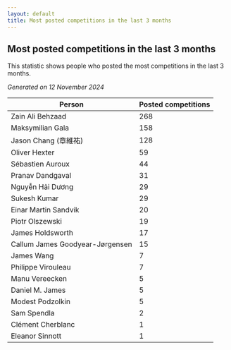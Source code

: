 ```yaml
---
layout: default
title: Most posted competitions in the last 3 months
---
```

## Most posted competitions in the last 3 months
This statistic shows people who posted the most competitions in the last 3 months.

*Generated on 12 November 2024*

| Person | Posted competitions |
| --- | --- |
| Zain Ali Behzaad | 268 |
| Maksymilian Gala | 158 |
| Jason Chang (章維祐) | 128 |
| Oliver Hexter | 59 |
| Sébastien Auroux | 44 |
| Pranav Dandgaval | 31 |
| Nguyễn Hải Dương | 29 |
| Sukesh Kumar | 29 |
| Einar Martin Sandvik | 20 |
| Piotr Olszewski | 19 |
| James Holdsworth | 17 |
| Callum James Goodyear-Jørgensen | 15 |
| James Wang | 7 |
| Philippe Virouleau | 7 |
| Manu Vereecken | 5 |
| Daniel M. James | 5 |
| Modest Podzolkin | 5 |
| Sam Spendla | 2 |
| Clément Cherblanc | 1 |
| Eleanor Sinnott | 1 |
